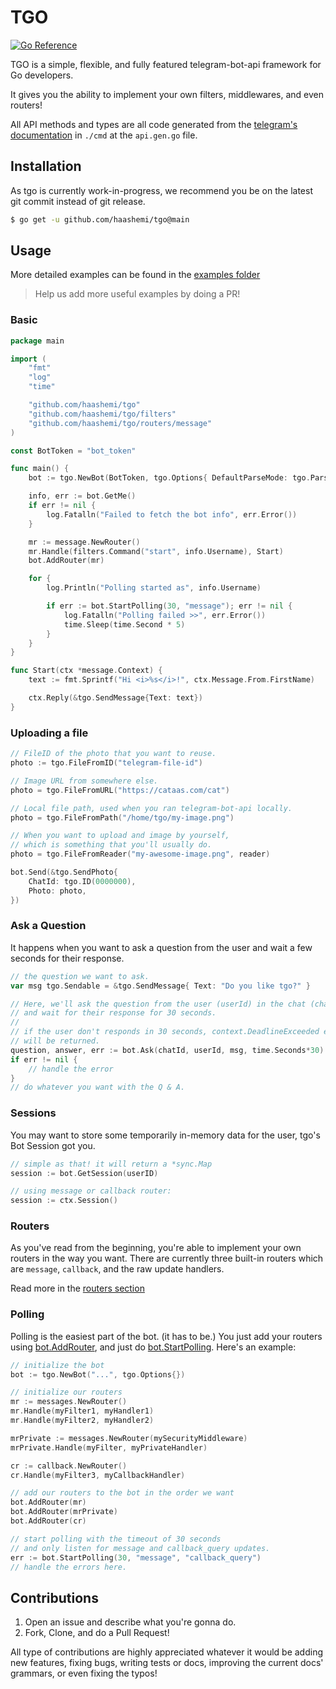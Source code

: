 # TGO

[![Go Reference](https://pkg.go.dev/badge/github.com/haashemi/tgo.svg)](https://pkg.go.dev/github.com/haashemi/tgo)

TGO is a simple, flexible, and fully featured telegram-bot-api framework for Go developers.

It gives you the ability to implement your own filters, middlewares, and even routers!

All API methods and types are all code generated from the [telegram's documentation](https://core.telegram.org/bots/api) in `./cmd` at the `api.gen.go` file.

## Installation

As tgo is currently work-in-progress, we recommend you be on the latest git commit instead of git release.

```bash
$ go get -u github.com/haashemi/tgo@main
```

## Usage

More detailed examples can be found in the [examples folder](/examples/)

> Help us add more useful examples by doing a PR!

### Basic

```go
package main

import (
	"fmt"
	"log"
	"time"

	"github.com/haashemi/tgo"
	"github.com/haashemi/tgo/filters"
	"github.com/haashemi/tgo/routers/message"
)

const BotToken = "bot_token"

func main() {
	bot := tgo.NewBot(BotToken, tgo.Options{ DefaultParseMode: tgo.ParseModeHTML })

	info, err := bot.GetMe()
	if err != nil {
		log.Fatalln("Failed to fetch the bot info", err.Error())
	}

	mr := message.NewRouter()
	mr.Handle(filters.Command("start", info.Username), Start)
	bot.AddRouter(mr)

	for {
		log.Println("Polling started as", info.Username)

		if err := bot.StartPolling(30, "message"); err != nil {
			log.Fatalln("Polling failed >>", err.Error())
			time.Sleep(time.Second * 5)
		}
	}
}

func Start(ctx *message.Context) {
	text := fmt.Sprintf("Hi <i>%s</i>!", ctx.Message.From.FirstName)

    ctx.Reply(&tgo.SendMessage{Text: text})
}
```

### Uploading a file

```go
// FileID of the photo that you want to reuse.
photo := tgo.FileFromID("telegram-file-id")

// Image URL from somewhere else.
photo = tgo.FileFromURL("https://cataas.com/cat")

// Local file path, used when you ran telegram-bot-api locally.
photo = tgo.FileFromPath("/home/tgo/my-image.png")

// When you want to upload and image by yourself,
// which is something that you'll usually do.
photo = tgo.FileFromReader("my-awesome-image.png", reader)

bot.Send(&tgo.SendPhoto{
	ChatId: tgo.ID(0000000),
	Photo: photo,
})
```

### Ask a Question

It happens when you want to ask a question from the user and wait a few seconds for their response.

```go
// the question we want to ask.
var msg tgo.Sendable = &tgo.SendMessage{ Text: "Do you like tgo?" }

// Here, we'll ask the question from the user (userId) in the chat (chatId)
// and wait for their response for 30 seconds.
//
// if the user don't responds in 30 seconds, context.DeadlineExceeded error
// will be returned.
question, answer, err := bot.Ask(chatId, userId, msg, time.Seconds*30)
if err != nil {
    // handle the error
}
// do whatever you want with the Q & A.
```

### Sessions

You may want to store some temporarily in-memory data for the user, tgo's Bot Session got you.

```go
// simple as that! it will return a *sync.Map
session := bot.GetSession(userID)

// using message or callback router:
session := ctx.Session()
```

### Routers

As you've read from the beginning, you're able to implement your own routers in the way you want. There are currently three built-in routers which are `message`, `callback`, and the raw update handlers.

Read more in the [routers section](/routers/)

### Polling

Polling is the easiest part of the bot. (it has to be.)
You just add your routers using [bot.AddRouter](https://pkg.go.dev/github.com/haashemi/tgo#Bot.AddRouter), and just do [bot.StartPolling](https://pkg.go.dev/github.com/haashemi/tgo#Bot.StartPolling). Here's an example:

```go
// initialize the bot
bot := tgo.NewBot("...", tgo.Options{})

// initialize our routers
mr := messages.NewRouter()
mr.Handle(myFilter1, myHandler1)
mr.Handle(myFilter2, myHandler2)

mrPrivate := messages.NewRouter(mySecurityMiddleware)
mrPrivate.Handle(myFilter, myPrivateHandler)

cr := callback.NewRouter()
cr.Handle(myFilter3, myCallbackHandler)

// add our routers to the bot in the order we want
bot.AddRouter(mr)
bot.AddRouter(mrPrivate)
bot.AddRouter(cr)

// start polling with the timeout of 30 seconds
// and only listen for message and callback_query updates.
err := bot.StartPolling(30, "message", "callback_query")
// handle the errors here.
```

## Contributions

1. Open an issue and describe what you're gonna do.
2. Fork, Clone, and do a Pull Request!

All type of contributions are highly appreciated whatever it would be adding new features, fixing bugs, writing tests or docs, improving the current docs' grammars, or even fixing the typos!
